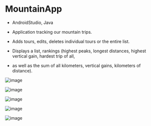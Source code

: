 # MountainApp
- AndroidStudio, Java

- Application tracking our mountain trips.
- Adds tours, edits, deletes individual tours or the entire list.
- Displays a list, rankings (highest peaks, longest distances, highest vertical gain, hardest trip of all,
- as well as the sum of all kilometers, vertical gains, kilometers of distance).


![image](https://github.com/EmStachowiak/MountainApp/assets/107054955/bc825e69-e49e-4287-b23a-90957a1b0e05)

![image](https://github.com/EmStachowiak/MountainApp/assets/107054955/160231d9-e09e-4af2-b583-ca92702c82ae)

![image](https://github.com/EmStachowiak/MountainApp/assets/107054955/10f6134d-2e19-44ba-bcd8-cac88c9c5d12)

![image](https://github.com/EmStachowiak/MountainApp/assets/107054955/acd84969-14c3-4e82-b2bb-0fe460d0e574)

![image](https://github.com/EmStachowiak/MountainApp/assets/107054955/73ca6d89-6881-49c1-aee7-eeb6b76a440d)




